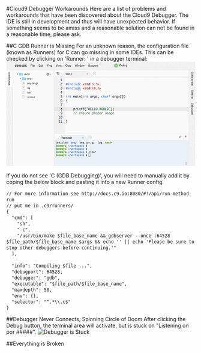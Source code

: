 #Cloud9 Debugger Workarounds
Here are a list of problems and workarounds that have been discovered about the Cloud9 Debugger. The IDE is still in development and thus will have unexpected behavior. If something seems to be amiss and a reasonable solution can not be found in a reasonable time, please ask. 

##C GDB Runner is Missing
For an unknown reason, the configuration file (known as Runners) for C can go missing in some IDEs. This can be checked by clicking on 'Runner: ' in a debugger terminal:
![Finding the Runner](images/runner-find.gif)

If you do not see 'C (GDB Debugging)', you will need to manually add it by coping the below block and pasting it into a new Runner config. 

```
// For more information see http://docs.c9.io:8080/#!/api/run-method-run
// put me in .c9/runners/
{
  "cmd": [
    "sh",
    "-c",
    "/usr/bin/make $file_base_name && gdbserver --once :64528 $file_path/$file_base_name $args && echo '' || echo 'Please be sure to stop other debuggers before continuing.'"
  ],

  "info": "Compiling $file ...",
  "debugport": 64528,
  "debugger": "gdb",
  "executable": "$file_path/$file_base_name",
  "maxdepth": 50,
  "env": {},
  "selector": "^.*\\.c$"
}
```

##Debugger Never Connects, Spinning Circle of Doom
After clicking the Debug button, the terminal area will activate, but is stuck on "Listening on por #####".
![Debugger is Stuck](images/debugger-stall.gif)

##Everything is Broken
